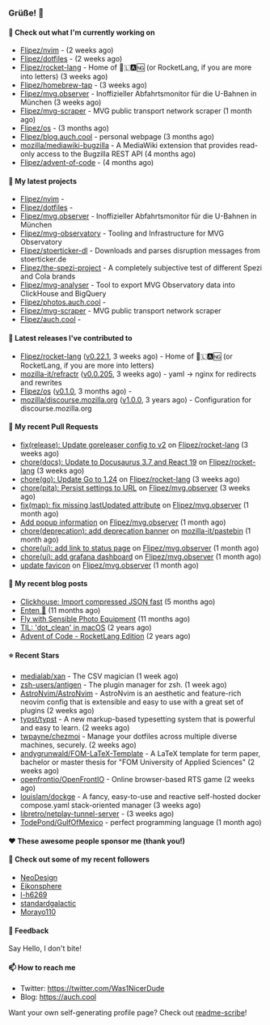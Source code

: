 ### Grüße! 👋

#### 👷 Check out what I'm currently working on

- [Flipez/nvim](https://github.com/Flipez/nvim) -  (2 weeks ago)
- [Flipez/dotfiles](https://github.com/Flipez/dotfiles) -  (2 weeks ago)
- [Flipez/rocket-lang](https://github.com/Flipez/rocket-lang) - Home of 🚀🇱🅰🆖 (or RocketLang, if you are more into letters) (3 weeks ago)
- [Flipez/homebrew-tap](https://github.com/Flipez/homebrew-tap) -  (3 weeks ago)
- [Flipez/mvg.observer](https://github.com/Flipez/mvg.observer) - Inoffizieller Abfahrtsmonitor für die U-Bahnen in München (3 weeks ago)
- [Flipez/mvg-scraper](https://github.com/Flipez/mvg-scraper) - MVG public transport network scraper (1 month ago)
- [Flipez/os](https://github.com/Flipez/os) -  (3 months ago)
- [Flipez/blog.auch.cool](https://github.com/Flipez/blog.auch.cool) - personal webpage (3 months ago)
- [mozilla/mediawiki-bugzilla](https://github.com/mozilla/mediawiki-bugzilla) - A MediaWiki extension that provides read-only access to the Bugzilla REST API (4 months ago)
- [Flipez/advent-of-code](https://github.com/Flipez/advent-of-code) -  (4 months ago)

#### 🌱 My latest projects

- [Flipez/nvim](https://github.com/Flipez/nvim) - 
- [Flipez/dotfiles](https://github.com/Flipez/dotfiles) - 
- [Flipez/mvg.observer](https://github.com/Flipez/mvg.observer) - Inoffizieller Abfahrtsmonitor für die U-Bahnen in München
- [Flipez/mvg-observatory](https://github.com/Flipez/mvg-observatory) - Tooling and Infrastructure for MVG Observatory
- [Flipez/stoerticker-dl](https://github.com/Flipez/stoerticker-dl) - Downloads and parses disruption messages from stoerticker.de
- [Flipez/the-spezi-project](https://github.com/Flipez/the-spezi-project) - A completely subjective test of different Spezi and Cola brands
- [Flipez/mvg-analyser](https://github.com/Flipez/mvg-analyser) - Tool to export MVG Observatory data into ClickHouse and BigQuery
- [Flipez/photos.auch.cool](https://github.com/Flipez/photos.auch.cool) - 
- [Flipez/mvg-scraper](https://github.com/Flipez/mvg-scraper) - MVG public transport network scraper
- [Flipez/auch.cool](https://github.com/Flipez/auch.cool) - 


#### 🔭 Latest releases I've contributed to

- [Flipez/rocket-lang](https://github.com/Flipez/rocket-lang) ([v0.22.1](https://github.com/Flipez/rocket-lang/releases/tag/v0.22.1), 3 weeks ago) - Home of 🚀🇱🅰🆖 (or RocketLang, if you are more into letters)
- [mozilla-it/refractr](https://github.com/mozilla-it/refractr) ([v0.0.205](https://github.com/mozilla-it/refractr/releases/tag/v0.0.205), 3 weeks ago) - yaml -&gt; nginx for redirects and rewrites
- [Flipez/os](https://github.com/Flipez/os) ([v0.1.0](https://github.com/Flipez/os/releases/tag/v0.1.0), 3 months ago) - 
- [mozilla/discourse.mozilla.org](https://github.com/mozilla/discourse.mozilla.org) ([v1.0.0](https://github.com/mozilla/discourse.mozilla.org/releases/tag/v1.0.0), 3 years ago) - Configuration for discourse.mozilla.org

#### 🔨 My recent Pull Requests

- [fix(release): Update goreleaser config to v2](https://github.com/Flipez/rocket-lang/pull/210) on [Flipez/rocket-lang](https://github.com/Flipez/rocket-lang) (3 weeks ago)
- [chore(docs): Update to Docusaurus 3.7 and React 19](https://github.com/Flipez/rocket-lang/pull/209) on [Flipez/rocket-lang](https://github.com/Flipez/rocket-lang) (3 weeks ago)
- [chore(go): Update Go to 1.24](https://github.com/Flipez/rocket-lang/pull/208) on [Flipez/rocket-lang](https://github.com/Flipez/rocket-lang) (3 weeks ago)
- [chore(pita): Persist settings to URL](https://github.com/Flipez/mvg.observer/pull/47) on [Flipez/mvg.observer](https://github.com/Flipez/mvg.observer) (3 weeks ago)
- [fix(map): fix missing lastUpdated attribute](https://github.com/Flipez/mvg.observer/pull/45) on [Flipez/mvg.observer](https://github.com/Flipez/mvg.observer) (1 month ago)
- [Add popup information](https://github.com/Flipez/mvg.observer/pull/43) on [Flipez/mvg.observer](https://github.com/Flipez/mvg.observer) (1 month ago)
- [chore(deprecation): add deprecation banner](https://github.com/mozilla-it/pastebin/pull/18) on [mozilla-it/pastebin](https://github.com/mozilla-it/pastebin) (1 month ago)
- [chore(ui): add link to status page](https://github.com/Flipez/mvg.observer/pull/42) on [Flipez/mvg.observer](https://github.com/Flipez/mvg.observer) (1 month ago)
- [chore(ui): add grafana dashboard](https://github.com/Flipez/mvg.observer/pull/41) on [Flipez/mvg.observer](https://github.com/Flipez/mvg.observer) (1 month ago)
- [update favicon](https://github.com/Flipez/mvg.observer/pull/39) on [Flipez/mvg.observer](https://github.com/Flipez/mvg.observer) (1 month ago)

#### 📜 My recent blog posts

- [Clickhouse: Import compressed JSON fast](https://auch.cool/posts/2024/zstd-json-clickhouse-import/) (5 months ago)
- [Enten 🦆](https://auch.cool/enten/) (11 months ago)
- [Fly with Sensible Photo Equipment](https://auch.cool/posts/2024/sensible-equipment/) (11 months ago)
- [TIL: &#39;dot_clean&#39; in macOS](https://auch.cool/posts/2023/til-dot-clean/) (2 years ago)
- [Advent of Code - RocketLang Edition](https://auch.cool/posts/2022/aoc-day-1/) (2 years ago)

#### ⭐ Recent Stars

- [medialab/xan](https://github.com/medialab/xan) - The CSV magician (1 week ago)
- [zsh-users/antigen](https://github.com/zsh-users/antigen) - The plugin manager for zsh. (1 week ago)
- [AstroNvim/AstroNvim](https://github.com/AstroNvim/AstroNvim) - AstroNvim is an aesthetic and feature-rich neovim config that is extensible and easy to use with a great set of plugins  (2 weeks ago)
- [typst/typst](https://github.com/typst/typst) - A new markup-based typesetting system that is powerful and easy to learn. (2 weeks ago)
- [twpayne/chezmoi](https://github.com/twpayne/chezmoi) - Manage your dotfiles across multiple diverse machines, securely. (2 weeks ago)
- [andygrunwald/FOM-LaTeX-Template](https://github.com/andygrunwald/FOM-LaTeX-Template) - A LaTeX template for term paper, bachelor or master thesis for &#34;FOM University of Applied Sciences&#34; (2 weeks ago)
- [openfrontio/OpenFrontIO](https://github.com/openfrontio/OpenFrontIO) - Online browser-based RTS game (2 weeks ago)
- [louislam/dockge](https://github.com/louislam/dockge) - A fancy, easy-to-use and reactive self-hosted docker compose.yaml stack-oriented manager (3 weeks ago)
- [libretro/netplay-tunnel-server](https://github.com/libretro/netplay-tunnel-server) -  (3 weeks ago)
- [TodePond/GulfOfMexico](https://github.com/TodePond/GulfOfMexico) - perfect programming language (1 month ago)

#### ❤️ These awesome people sponsor me (thank you!)


#### 👯 Check out some of my recent followers

- [NeoDesign](https://github.com/NeoDesign)
- [Eikonsphere](https://github.com/Eikonsphere)
- [l-h6269](https://github.com/l-h6269)
- [standardgalactic](https://github.com/standardgalactic)
- [Morayo110](https://github.com/Morayo110)

#### 💬 Feedback

Say Hello, I don't bite!

#### 📫 How to reach me

- Twitter: https://twitter.com/Was1NicerDude
- Blog: https://auch.cool

Want your own self-generating profile page? Check out [readme-scribe](https://github.com/muesli/readme-scribe)!
